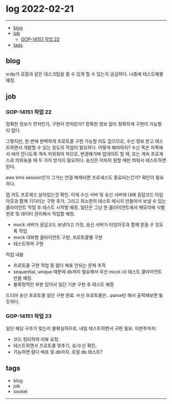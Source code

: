 # log 2022-02-21

--------------------------

- [blog](#blog)
- [job](#job)
  - [GOP-14151 작업 22](#gop-14151-작업-22)
- [tags](#tags)

## blog

xrdp가 로컬과 같은 데스크탑을 쓸 수 있게 할 수 있는지 궁금하다.
나중에 테스트해볼 예정.

## job

### GOP-14151 작업 22

정확한 정보가 먼저인가, 구현이 먼저인가?
정확한 정보 없이 정확하게 구현이 가능할 리 없다.

그렇지만, 한 번에 완벽하게 프로토콜 구현 가능할 리도 없으므로, 수신 정보 받고 테스트하면서 개발할 수 있는 정도의 작업이 필요하다.
어떻게 해야하지?
수신 쪽은 저쪽에서 에러 안나도록 계속 띄워줘야 하므로, 변경해가며 업데이트 할 때, 또는 계속 프로세스로 띄워놓을 때 두 가지 방식이 필요하다.
송신은 어차피 원할 때만 띄워서 테스트하면 된다.

aws kms session인가 그거는 연결 해제되면 프로세스도 종료되는건가? 확인이 필요하다.

탭 꺼도 프로세스 살아있는것 확인. 이제 수신 서버 및 송신 서버에 대해 응답코드 타임아웃과 함께 기다리는 구현 추가,
그리고 최소한의 테스트 메시지 만들어서 보낼 수 있는 클라이언트 작업 후 테스트 시작할 예정.
일단은 그냥 한 클라이언트에서 메모리에 식별번호 및 데이터 관리해서 작업할 예정.

- mock 서버가 응답코드 보낸다고 가정, 송신 서버가 타임아웃과 함께 받을 수 있도록 작업
- mock 대화형 클라이언트 구현, 프로토콜별 구현
- 테스트하며 구현

작업 내용
- 프로토콜 구현 작업 중 람다 배포 안되는 문제 추적 
- sequential, unique 때문에 db까지 필요해서 우선 mock cli 테스트 클라이언트 만들 예정.
- 불확정적인 부분 있어서 일단 기본 구현 후 테스트 예정

드디어 송신 프로토콜 일단 구현 완료.
수신 프로토콜은.. parse만 해서 출력해보면 될 듯하다.

### GOP-14151 작업 23

일단 해당 구조가 맞는지 불확실하므로, 내일 테스트하면서 구현 필요.
이번주까지:
- 코드 정리하여 리뷰 요청.
- 테스트하면서 프로토콜 맞추기, 송/수신 확인.
- 가능하면 람다 배포 및 db까지. 로컬 db 테스트?


## tags
- blog
- job
- socket

--------------------------
